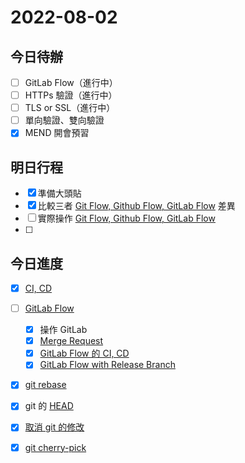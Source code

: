 #  2022-08-02
## 今日待辦
- [ ] GitLab Flow（進行中）
- [ ] HTTPs 驗證（進行中）
- [ ] TLS or SSL（進行中）
- [ ] 單向驗證、雙向驗證
- [x] MEND 開會預習

## 明日行程
- [x] 準備大頭貼
- [x] 比較三者 [Git Flow, Github Flow, GitLab Flow](Git%20Flow,%20Github%20Flow,%20GitLab%20Flow.md) 差異
- [ ] 實際操作 [Git Flow, Github Flow, GitLab Flow](Git%20Flow,%20Github%20Flow,%20GitLab%20Flow.md) 
- [ ] 


## 今日進度
- [x] [CI, CD](CI,%20CD.md)
- [ ] [GitLab Flow](GitLab%20Flow.md)
	- [x] 操作 GitLab
	- [x] [Merge Request](Merge%20Request.md)
	- [x] [GitLab Flow 的 CI, CD](GitLab%20Flow%20的%20CI,%20CD.md)
	- [x] [GitLab Flow with Release Branch](GitLab%20Flow%20with%20Release%20Branch.md)
- [x] [git rebase](dontTrustYourLittleBrain/git%20rebase.md)
- [x] git 的 [HEAD](dontTrustYourLittleBrain/HEAD.md)
- [x] [取消 git 的修改](dontTrustYourLittleBrain/取消%20git%20的修改.md)
- [x] [git cherry-pick](dontTrustYourLittleBrain/git%20cherry-pick.md)


